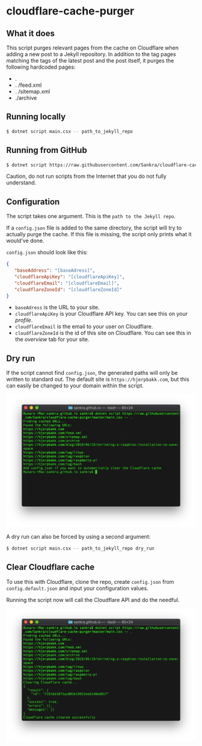 # cloudflare-cache-purger

## What it does

This script purges relevant pages from the cache on Cloudflare when adding a new post to a Jekyll repository. In addition to the tag pages matching the tags of the latest post and the post itself, it purges the following hardcoded pages:

- .
- . /feed.xml
- . /sitemap.xml
- ./archive

## Running locally

```bash
$ dotnet script main.csx -- path_to_jekyll_repo
```

## Running from GitHub

```bash
$ dotnet script https://raw.githubusercontent.com/Sankra/cloudflare-cache-purger/master/main.csx -- path_to_jekyll_repo
```

Caution, do not run scripts from the Internet that you do not fully understand.

## Configuration

The script takes one argument. This is the `path to the Jekyll repo`.

If a `config.json` file is added to the same directory, the script will try to actually purge the cache. If this file is missing, the script only prints what it would’ve done.

`config.json` should look like this:

```JSON
{
   "baseAddress": "[baseAdress]",
   "cloudflareApiKey": "[cloudflareApiKey]",
   "cloudflareEmail": "[cloudflareEmail]",
   "cloudflareZoneId": "[cloudflareZoneId]"
}
```

- `baseAdress` is the URL to your site.
- `cloudflareApiKey` is your Cloudflare API key. You can see this on your *profile*.
- `cloudflareEmail` is the email to your user on Cloudflare.
- `cloudflareZoneId` is the id of this site on Cloudflare. You can see this in the *overview* tab for your site.

## Dry run

If the script cannot find `config.json`, the generated paths will only be written to standard out. The default site is `https://hjerpbakk.com`, but this can easily be changed to your domain within the script.

<p align="center">
    <img src="dry-run.png" width="682" alt="Example from a local dry run" />
</p>

A dry run can also be forced by using a second argument:

```bash
$ dotnet script main.csx -- path_to_jekyll_repo dry_run
```

## Clear Cloudflare cache

To use this with Cloudflare, clone the repo, create `config.json` from `config.default.json` and input your configuration values.

Running the script now will call the Cloudflare API and do the needful.

<p align="center">
    <img src="cloudflare-clear.png" width="682" alt="Example clearing the Cloudflare cache" />
</p>